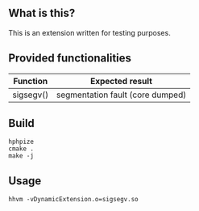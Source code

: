 ## What is this?

This is an extension written for testing purposes.


## Provided functionalities

| Function  | Expected result                  |
|-----------|----------------------------------|
| sigsegv() | segmentation fault (core dumped) |


## Build

```
hphpize
cmake .
make -j
```

## Usage

```
hhvm -vDynamicExtension.o=sigsegv.so 
```
